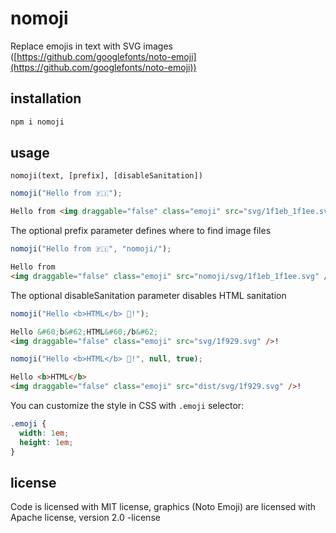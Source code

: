 # nomoji

Replace emojis in text with SVG images ([https://github.com/googlefonts/noto-emoji](https://github.com/googlefonts/noto-emoji))

## installation

```bash
npm i nomoji
```

## usage

`nomoji(text, [prefix], [disableSanitation])`

```js
nomoji("Hello from 🇫🇮");
```

```html
Hello from <img draggable="false" class="emoji" src="svg/1f1eb_1f1ee.svg" />
```

The optional prefix parameter defines where to find image files

```js
nomoji("Hello from 🇫🇮", "nomoji/");
```

```html
Hello from
<img draggable="false" class="emoji" src="nomoji/svg/1f1eb_1f1ee.svg" />
```

The optional disableSanitation parameter disables HTML sanitation

```js
nomoji("Hello <b>HTML</b> 🤩!");
```

```html
Hello &#60;b&#62;HTML&#60;/b&#62;
<img draggable="false" class="emoji" src="svg/1f929.svg" />!
```

```js
nomoji("Hello <b>HTML</b> 🤩!", null, true);
```

```html
Hello <b>HTML</b>
<img draggable="false" class="emoji" src="dist/svg/1f929.svg" />!
```

You can customize the style in CSS with `.emoji` selector:
```css
.emoji {
  width: 1em;
  height: 1em;
}
```


## license

Code is licensed with MIT license, graphics (Noto Emoji) are licensed with Apache license, version 2.0 -license
